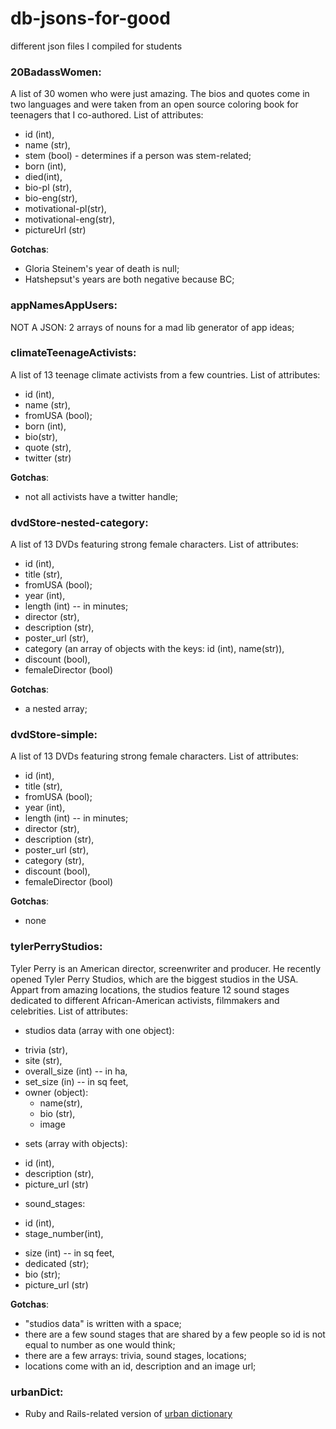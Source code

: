 # db-jsons-for-good
different json files I compiled for students

### 20BadassWomen: 
A list of 30 women who were just amazing. The bios and quotes come in two languages and were taken from an open source coloring book for teenagers that I co-authored.
List of attributes: 
- id (int), 
- name (str), 
- stem (bool) - determines if a person was stem-related;
- born (int), 
- died(int), 
- bio-pl (str), 
- bio-eng(str), 
- motivational-pl(str), 
- motivational-eng(str),
- pictureUrl (str)


**Gotchas**:
- Gloria Steinem's year of death is null;
- Hatshepsut's years are both negative because BC;

### appNamesAppUsers: 
NOT A JSON: 2 arrays of nouns for a mad lib generator of app ideas;

### climateTeenageActivists: 
A list of 13 teenage climate activists from a few countries. 
List of attributes: 
- id (int), 
- name (str), 
- fromUSA (bool);
- born (int), 
- bio(str), 
- quote (str), 
- twitter (str)


**Gotchas**:
- not all activists have a twitter handle;

### dvdStore-nested-category:
A list of 13 DVDs featuring strong female characters.
List of attributes: 
- id (int), 
- title (str), 
- fromUSA (bool);
- year (int), 
- length (int) -- in minutes;
- director (str), 
- description (str), 
- poster_url (str),
- category (an array of objects with the keys: id (int), name(str)),
- discount (bool),
- femaleDirector (bool)


**Gotchas**:
- a nested array;

### dvdStore-simple:
A list of 13 DVDs featuring strong female characters.
List of attributes: 
- id (int), 
- title (str), 
- fromUSA (bool);
- year (int), 
- length (int) -- in minutes;
- director (str), 
- description (str), 
- poster_url (str),
- category (str),
- discount (bool),
- femaleDirector (bool)


**Gotchas**:
- none

### tylerPerryStudios:
Tyler Perry is an American director, screenwriter and producer.
He recently opened Tyler Perry Studios, which are the biggest studios in the USA.
Appart from amazing locations, the studios feature 12 sound stages dedicated to different African-American activists, filmmakers and celebrities.
List of attributes: 
- studios data (array with one object):
* trivia (str),
* site (str),
* overall_size (int) -- in ha,
* set_size (in) -- in sq feet,
* owner (object):
    * name(str),
    * bio (str),
    * image
- sets (array with objects):
* id (int),
* description (str),
* picture_url (str)
- sound_stages:
* id (int), 
* stage_number(int),
- size (int) -- in sq feet,
- dedicated (str);
- bio (str);
- picture_url (str)

**Gotchas**:
- "studios data" is written with a space;
- there are a few sound stages that are shared by a few people so id is not equal to number as one would think;
- there are a few arrays: trivia, sound stages, locations;
- locations come with an id, description and an image url;

### urbanDict: 
- Ruby and Rails-related version of [urban dictionary](https://www.urbandictionary.com/)